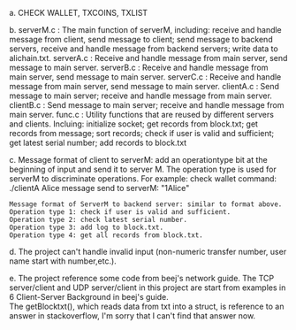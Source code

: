 

a. CHECK WALLET, TXCOINS, TXLIST

b. serverM.c : The main function of serverM, including: receive and handle message from client, send message to client; send message to backend servers, receive and handle message from backend servers; write data to alichain.txt.
   serverA.c : Receive and handle message from main server, send message to main server.
   serverB.c : Receive and handle message from main server, send message to main server.
   serverC.c : Receive and handle message from main server, send message to main server.
   clientA.c : Send message to main server; receive and handle message from main server.
   clientB.c : Send message to main server; receive and handle message from main server.
   func.c : Utility functions that are reused by different servers and clients. Incluing: initialize socket; get records from block.txt; get records from message; sort records; check if user is valid and sufficient; get latest serial number; add records to block.txt

c. Message format of client to serverM: add an operationtype bit at the beginning of input and send it to server M. The operation type is used for serverM to discriminate operations. 
    For example: check wallet
    command: ./clientA Alice
    message send to serverM: "1Alice"
    
    Message format of ServerM to backend server: similar to format above. 
    Operation type 1: check if user is valid and sufficient.
    Operation type 2: check latest serial number.
    Operation type 3: add log to block.txt.
    Operation type 4: get all records from block.txt.
    

d. The project can't handle invalid input (non-numeric transfer number, user name start with number,etc.).

e. The project reference some code from beej's network guide. The TCP server/client and UDP server/client in this project are start from examples in 6 Client-Server Background in beej's guide.                           
   The getBlocktxt(), which reads data from txt into a struct, is reference to an answer in stackoverflow, I'm sorry that I can't find that answer now.
